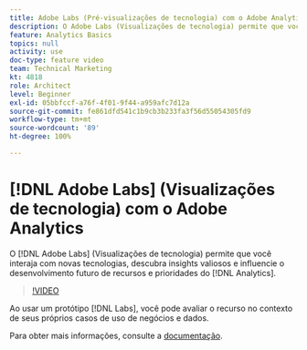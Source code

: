 ```yaml
---
title: Adobe Labs (Pré-visualizações de tecnologia) com o Adobe Analytics
description: O Adobe Labs (Visualizações de tecnologia) permite que você interaja com novas tecnologias, descubra insights valiosos e influencie o desenvolvimento futuro de recursos e prioridades.
feature: Analytics Basics
topics: null
activity: use
doc-type: feature video
team: Technical Marketing
kt: 4818
role: Architect
level: Beginner
exl-id: 05bbfccf-a76f-4f01-9f44-a959afc7d12a
source-git-commit: fe861dfd541c1b9cb3b233fa3f56d55054305fd9
workflow-type: tm+mt
source-wordcount: '89'
ht-degree: 100%

---
```


# [!DNL Adobe Labs] (Visualizações de tecnologia) com o Adobe Analytics

O [!DNL Adobe Labs] (Visualizações de tecnologia) permite que você interaja com novas tecnologias, descubra insights valiosos e influencie o desenvolvimento futuro de recursos e prioridades do [!DNL Analytics].

>[!VIDEO](https://video.tv.adobe.com/v/32841/?quality=12)

Ao usar um protótipo [!DNL Labs], você pode avaliar o recurso no contexto de seus próprios casos de uso de negócios e dados.

Para obter mais informações, consulte a [documentação](https://experienceleague.adobe.com/docs/analytics/analyze/tech-previews/overview.html?lang=pt-BR).
